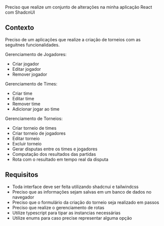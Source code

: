 Preciso que realize um conjunto de alterações na minha aplicação React com ShadcnUI

## Contexto

Preciso de um aplicações que realize a criação de torneios com as seguitnes funcionalidades.

Gerenciamento de Jogadores:
- Criar jogador
- Editar jogador
- Remover jogador

Gerenciamento de Times:
- Criar time
- Editar time
- Remover time
- Adicionar jogar ao time

Gerenciamento de Torneios:
- Criar torneio de times
- Criar torneio de jogadores
- Editar torneio
- Excluir torneio
- Gerar disputas entre os times e jogadores
- Computação dos resultados das partidas
- Rota com o resultado em tempo real da disputa

## Requisitos

- Toda interface deve ser feita utilizando shadcnui e tailwindcss
- Preciso que as informações sejam salvas em um banco de dados no navegador
- Preciso que o formulário da criação do torneio seja realizado em passos
- Preciso que realize o gerenciamento de rotas
- Utilize typescript para tipar as instancias necessárias
- Utilize enums para caso precise representar alguma opção